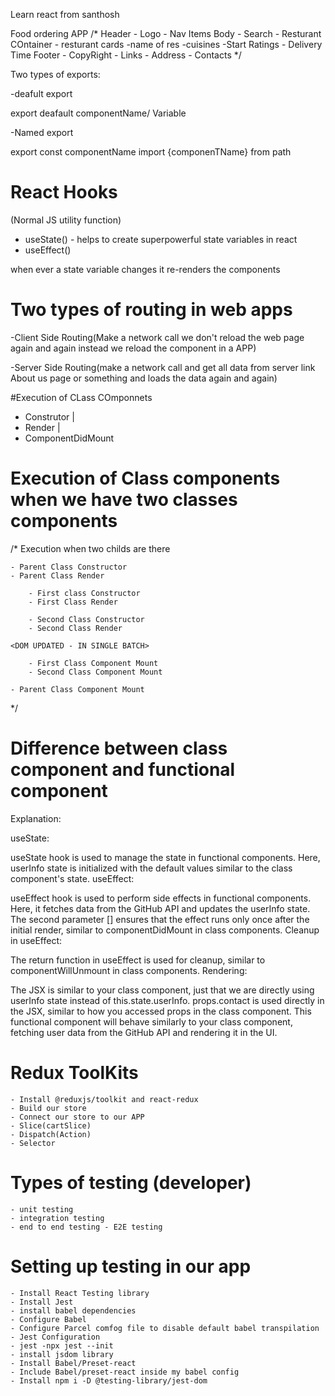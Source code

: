 Learn react from santhosh

Food ordering APP
/*
Header
    - Logo
    - Nav Items
Body
    - Search
    - Resturant COntainer
        - resturant cards
            -name of res
            -cuisines
            -Start Ratings
            - Delivery Time
Footer
    - CopyRight
    - Links
    - Address
    - Contacts
*/


Two types of exports:


-deafult export

export deafault componentName/ Variable

-Named export

export const componentName
import {componenTName} from path



# React Hooks

(Normal JS utility function)
- useState() -  helps to create superpowerful state variables in react
- useEffect()


when ever a state variable changes it re-renders the components


# Two types of routing in web apps

-Client Side Routing(Make a network call we don't reload the web page again and again instead we reload the component in a APP)

-Server Side Routing(make a network call and get all data from server link About us page or something and loads the data again and again)


#Execution of CLass COmponnets 

 - Construtor
    |
 - Render
    |
 - ComponentDidMount

# Execution of Class components when we have two classes components

/*
Execution when two childs are there

    - Parent Class Constructor
    - Parent Class Render

        - First class Constructor
        - First Class Render

        - Second Class Constructor
        - Second Class Render

    <DOM UPDATED - IN SINGLE BATCH>
        
        - First Class Component Mount
        - Second Class Component Mount

    - Parent Class Component Mount
*/



# Difference between class component and functional component

Explanation:

useState:

useState hook is used to manage the state in functional components. Here, userInfo state is initialized with the default values similar to the class component's state.
useEffect:

useEffect hook is used to perform side effects in functional components. Here, it fetches data from the GitHub API and updates the userInfo state.
The second parameter [] ensures that the effect runs only once after the initial render, similar to componentDidMount in class components.
Cleanup in useEffect:

The return function in useEffect is used for cleanup, similar to componentWillUnmount in class components.
Rendering:

The JSX is similar to your class component, just that we are directly using userInfo state instead of this.state.userInfo.
props.contact is used directly in the JSX, similar to how you accessed props in the class component.
This functional component will behave similarly to your class component, fetching user data from the GitHub API and rendering it in the UI.




# Redux ToolKits
    - Install @reduxjs/toolkit and react-redux
    - Build our store
    - Connect our store to our APP
    - Slice(cartSlice)
    - Dispatch(Action)
    - Selector


# Types of testing (developer)
    - unit testing
    - integration testing 
    - end to end testing - E2E testing


# Setting up testing in our app
    - Install React Testing library
    - Install Jest
    - install babel dependencies
    - Configure Babel 
    - Configure Parcel comfog file to disable default babel transpilation
    - Jest Configuration
    - jest -npx jest --init
    - install jsdom library
    - Install Babel/Preset-react
    - Include Babel/preset-react inside my babel config
    - Install npm i -D @testing-library/jest-dom

